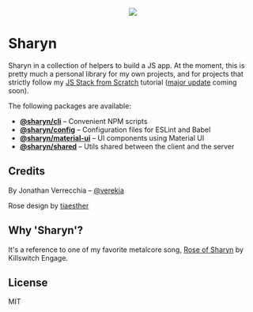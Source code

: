 <p align="center">
  <img src="https://user-images.githubusercontent.com/40995577/42487947-ea40d256-840b-11e8-8acc-50e62a3226b7.png">
</p>

# Sharyn

Sharyn in a collection of helpers to build a JS app. At the moment, this is pretty much a personal library for my own projects, and for projects that strictly follow my [JS Stack from Scratch](https://github.com/verekia/js-stack-from-scratch) tutorial ([major update](https://github.com/verekia/js-stack-from-scratch/issues/255) coming soon).

The following packages are available:

- **[@sharyn/cli](https://github.com/sharynjs/sharyn/tree/master/packages/sharyn-cli)** – Convenient NPM scripts
- **[@sharyn/config](https://github.com/sharynjs/sharyn/tree/master/packages/sharyn-config)** – Configuration files for ESLint and Babel
- **[@sharyn/material-ui](https://github.com/sharynjs/sharyn/tree/master/packages/sharyn-material-ui)** – UI components using Material UI
- **[@sharyn/shared](https://github.com/sharynjs/sharyn/tree/master/packages/sharyn-shared)** – Utils shared between the client and the server

## Credits

By Jonathan Verrecchia – [@verekia](https://github.com/verekia)

Rose design by [tiaesther](https://pngtree.com/tiaesther_4360?type=1)

## Why 'Sharyn'?

It's a reference to one of my favorite metalcore song, [Rose of Sharyn](https://www.youtube.com/watch?v=PgMsACFMIq8) by Killswitch Engage.

## License

MIT
